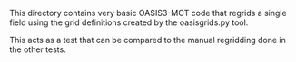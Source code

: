 
This directory contains very basic OASIS3-MCT code that regrids a single field using the grid definitions created by the oasisgrids.py tool.

This acts as a test that can be compared to the manual regridding done in the other tests.
